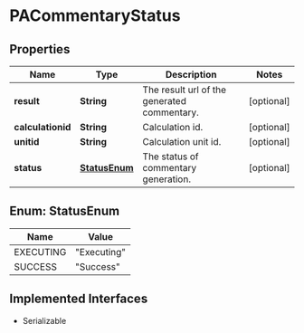 

# PACommentaryStatus


## Properties

Name | Type | Description | Notes
------------ | ------------- | ------------- | -------------
**result** | **String** | The result url of the generated commentary. |  [optional]
**calculationid** | **String** | Calculation id. |  [optional]
**unitid** | **String** | Calculation unit id. |  [optional]
**status** | [**StatusEnum**](#StatusEnum) | The status of commentary generation. |  [optional]



## Enum: StatusEnum

Name | Value
---- | -----
EXECUTING | &quot;Executing&quot;
SUCCESS | &quot;Success&quot;


## Implemented Interfaces

* Serializable


